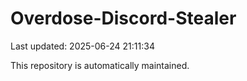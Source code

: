 # Overdose-Discord-Stealer

Last updated: 2025-06-24 21:11:34

This repository is automatically maintained.
